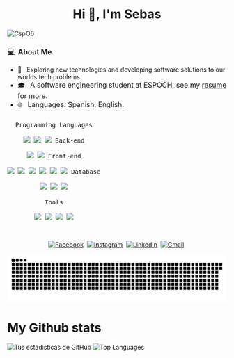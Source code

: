 <div align="center">
<h1 align="center">Hi 👋, I'm Sebas</h1>
</div>
<p align="left"> <img src="https://komarev.com/ghpvc/?username=CspO6&label=Profile%20views&color=0e75b6&style=flat" alt="CspO6" /> 
<h3> 💻 &nbsp;About Me </h3>

- 🤔 &nbsp; Exploring new technologies and developing software solutions to our worlds tech problems.
- 🎓 &nbsp; <span style="font-size: 16px;">A software engineering student at ESPOCH, see my <a href="https://github.com/CspO6/CspO6/blob/main/CV_Sebastian_Pe%C3%B1aherrera.pdf" target="_blank">resume</a> for more.</span>
- 🌐 &nbsp; <span style="font-size: 16px;">Languages: Spanish, English.</span>

<p style="display: inline-block;" align="center">
  <kbd>
    <kbd>Programming Languages</kbd>
    <br>
    <br>
    <img width="30px" src="https://cdn.jsdelivr.net/gh/devicons/devicon/icons/python/python-plain.svg" /> 
    <img width="30px" src="https://cdn.jsdelivr.net/gh/devicons/devicon/icons/csharp/csharp-plain.svg" /> 
    <img width="30px" src="https://cdn.jsdelivr.net/gh/devicons/devicon/icons/java/java-plain.svg" /> 
  </kbd>
  <kbd>
    <kbd>Back-end</kbd>
    <br>
    <br>
    <img width="30px" src="https://cdn.jsdelivr.net/gh/devicons/devicon/icons/spring/spring-original.svg" />
    <img width="30px" src="https://cdn.jsdelivr.net/gh/devicons/devicon/icons/nodejs/nodejs-original.svg" />
    </kbd>
<kbd>
    <kbd>Front-end</kbd>
    <br>
    <br>
    <img width="30px" src="https://cdn.jsdelivr.net/gh/devicons/devicon/icons/html5/html5-original.svg" /> 
    <img width="30px" src="https://cdn.jsdelivr.net/gh/devicons/devicon/icons/css3/css3-plain.svg" /> 
    <img width="30px" src="https://cdn.jsdelivr.net/gh/devicons/devicon/icons/bootstrap/bootstrap-original.svg" /> 
    <img width="30px" src="https://cdn.jsdelivr.net/gh/devicons/devicon/icons/react/react-original.svg" />
    <img width="30px" src="https://cdn.jsdelivr.net/gh/devicons/devicon/icons/javascript/javascript-original.svg" />
    <img width="30px" src="https://www.thymeleaf.org/doc/images/thymeleaf.png" />
</kbd>


<kbd>
    <kbd>Database</kbd>
    <br>
    <br>
    <img width="30px" src="https://cdn.jsdelivr.net/gh/devicons/devicon/icons/mysql/mysql-original-wordmark.svg" />
    <img width="30px" src="https://cdn.jsdelivr.net/gh/devicons/devicon/icons/microsoftsqlserver/microsoftsqlserver-plain.svg" />
    <img width="30px" src="https://cdn.jsdelivr.net/gh/devicons/devicon/icons/postgresql/postgresql-plain.svg" />
</kbd>

  <br>
  <br>
  <kbd>
    <kbd>Tools</kbd>
    <br>
    <br>
    <img width="30px" src="https://cdn.jsdelivr.net/gh/devicons/devicon/icons/vscode/vscode-original.svg" />
    <img width="30px" src="https://cdn.jsdelivr.net/gh/devicons/devicon/icons/pycharm/pycharm-original.svg" />
    <img width="30px" src="https://cdn.jsdelivr.net/gh/devicons/devicon/icons/visualstudio/visualstudio-plain.svg" />
    <img width="30px" src="https://cdn.jsdelivr.net/gh/devicons/devicon/icons/eclipse/eclipse-original.svg" />
</kbd>


</p>
<p align="center">
<br>
<a href="https://www.facebook.com/sebas.penaherrera1/"><img src="https://img.shields.io/badge/facebook-%231877F2.svg?&style=for-the-badge&logo=facebook&logoColor=white" alt="Facebook" /></a>&nbsp;
<a href="https://www.instagram.com/_cspo_/"><img src="https://img.shields.io/badge/instagram-%23E4405F.svg?&style=for-the-badge&logo=instagram&logoColor=white" alt="Instagram" /></a>&nbsp;
<a href="https://www.linkedin.com/in/sebas-pe%C3%B1aherrera-omg-b7103a2b4/"><img src="https://img.shields.io/badge/linkedin-%230077B5.svg?&style=for-the-badge&logo=linkedin&logoColor=white" alt="LinkedIn" /></a>&nbsp;
<a href="mailto:choco172010@gmail.com?subject=Hola%20Sumanth"><img src="https://img.shields.io/badge/gmail-%23D14836.svg?&style=for-the-badge&logo=gmail&logoColor=white" alt="Gmail"/></a>&nbsp;
</p>

![snake gif](https://github.com/TekyaygilFethi/TekyaygilFethi/blob/output/github-contribution-grid-snake.svg)

# My Github stats
![Tus estadísticas de GitHub](https://github-readme-stats.vercel.app/api?username=CspO6&show_icons=true&theme=gotham)
![Top Languages](https://github-readme-stats.sumanth-talluri.vercel.app/api/top-langs/?username=CspO6&show_icons=true&hide_border=true&theme=gotham)




